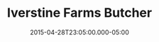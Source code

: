 ---
date: 2015-04-28T23:05:00.000-05:00
status: published
slug: iverstine-farms
order: 1
photos:
  - url: https://bowling.micro.blog/uploads/2023/iverstine-farms-homepage-desktop.jpg
    alt: 
    width: 600
    height: 508
  - url: https://bowling.micro.blog/uploads/2023/iverstine-farms-homepage-phone.jpg
    alt: 
    width: 600
    height: 1459
title: Iverstine Farms Butcher
excerpt: An all-natural fun and educational website for Baton Rouge, Louisiana’s favorite farm‑to‑shop&nbsp;butcher.
tint: '#ecd04a'
contrast: false
---